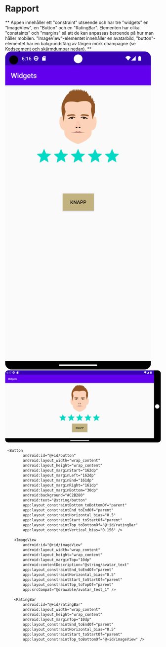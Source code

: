 
# Rapport

** Appen innehåller ett "constraint" utseende och har tre "widgets" en "ImageView", en "Button" och 
en "RatingBar". Elementen har olika "constaints" och "margins" så att de kan anpassas beroende på
hur man håller mobilen. "ImageView"-elementet innehåller en avatarbild, "button"-elementet har en
bakgrundsfärg av färgen mörk champagne (se Kodsegment och skärmdumpar nedan). **
![](Portrait_prototype.png)
![](Landscape_prototype.png)

```
 <Button
        android:id="@+id/button"
        android:layout_width="wrap_content"
        android:layout_height="wrap_content"
        android:layout_marginStart="162dp"
        android:layout_marginLeft="162dp"
        android:layout_marginEnd="161dp"
        android:layout_marginRight="161dp"
        android:layout_marginBottom="30dp"
        android:background="#C2B280"
        android:text="@string/button"
        app:layout_constraintBottom_toBottomOf="parent"
        app:layout_constraintEnd_toEndOf="parent"
        app:layout_constraintHorizontal_bias="0.5"
        app:layout_constraintStart_toStartOf="parent"
        app:layout_constraintTop_toBottomOf="@+id/ratingBar"
        app:layout_constraintVertical_bias="0.156" />

    <ImageView
        android:id="@+id/imageView"
        android:layout_width="wrap_content"
        android:layout_height="wrap_content"
        android:layout_marginTop="10dp"
        android:contentDescription="@string/avatar_text"
        app:layout_constraintEnd_toEndOf="parent"
        app:layout_constraintHorizontal_bias="0.5"
        app:layout_constraintStart_toStartOf="parent"
        app:layout_constraintTop_toTopOf="parent"
        app:srcCompat="@drawable/avatar_test_1" />

    <RatingBar
        android:id="@+id/ratingBar"
        android:layout_width="wrap_content"
        android:layout_height="wrap_content"
        android:layout_marginTop="10dp"
        app:layout_constraintEnd_toEndOf="parent"
        app:layout_constraintHorizontal_bias="0.5"
        app:layout_constraintStart_toStartOf="parent"
        app:layout_constraintTop_toBottomOf="@+id/imageView" />
```


